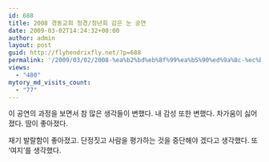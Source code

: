 ```yaml
---
id: 688
title: 2008 경동교회 청경/청년회 감은 눈 공연
date: 2009-03-02T14:24:32+00:00
author: admin
layout: post
guid: http://flyhendrixfly.net/?p=688
permalink: '/2009/03/02/2008-%ea%b2%bd%eb%8f%99%ea%b5%90%ed%9a%8c-%ec%b2%ad%ea%b2%bd%ec%b2%ad%eb%85%84%ed%9a%8c-%ea%b0%90%ec%9d%80-%eb%88%88-%ea%b3%b5%ec%97%b0/'
views:
  - "480"
mytory_md_visits_count:
  - "77"
---
```

이 공연의 과정을 보면서 참 많은 생각들이 변했다. 내 감성 또한 변했다. 차가움이 싫어졌다. 땀이 좋아졌다.
  
재기 발랄함이 좋아졌고. 단정짓고 사람을 평가하는 것을 중단해야 겠다고 생각했다. 또 &#8216;여지&#8217;를 생각했다.